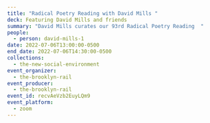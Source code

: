 ```yaml
---
title: "Radical Poetry Reading with David Mills "
deck: Featuring David Mills and friends
summary: "David Mills curates our 93rd Radical Poetry Reading  "
people:
  - person: david-mills-1
date: 2022-07-06T13:00:00-0500
end_date: 2022-07-06T14:30:00-0500
collections:
  - the-new-social-environment
event_organizer:
  - the-brooklyn-rail
event_producer:
  - the-brooklyn-rail
event_id: recvAeVzb2EuyLQm9
event_platform:
  - zoom
---
```

